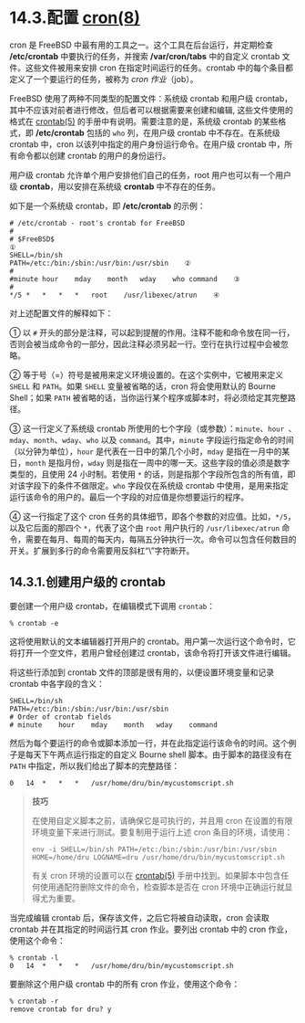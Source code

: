 # 14.3.配置 [cron(8)](https://www.freebsd.org/cgi/man.cgi?query=cron&sektion=8&format=html)

cron 是 FreeBSD 中最有用的工具之一。这个工具在后台运行，并定期检查 **/etc/crontab** 中要执行的任务，并搜索 **/var/cron/tabs** 中的自定义 crontab 文件。这些文件被用来安排 cron 在指定时间运行的任务。crontab 中的每个条目都定义了一个要运行的任务，被称为 _cron 作业_（job）。

FreeBSD 使用了两种不同类型的配置文件：系统级 crontab 和用户级 crontab，其中不应该对前者进行修改，但后者可以根据需要来创建和编辑, 这些文件使用的格式在 [crontab(5)](https://www.freebsd.org/cgi/man.cgi?query=crontab&sektion=5&format=html) 的手册中有说明。需要注意的是，系统级 crontab 的某些格式，即 **/etc/crontab** 包括的 `who` 列，在用户级 crontab 中不存在。在系统级 crontab 中，cron 以该列中指定的用户身份运行命令。在用户级 crontab 中，所有命令都以创建 crontab 的用户的身份运行。

用户级 crontab 允许单个用户安排他们自己的任务，root 用户也可以有一个用户级 **crontab**，用以安排在系统级 **crontab** 中不存在的任务。

如下是一个系统级 crontab，即 **/etc/crontab** 的示例：

```shell
# /etc/crontab - root's crontab for FreeBSD
#
# $FreeBSD$
①
SHELL=/bin/sh
PATH=/etc:/bin:/sbin:/usr/bin:/usr/sbin    ②
#
#minute	hour	mday	month	wday	who	command    ③
#
*/5	*	*	*	*	root	/usr/libexec/atrun    ④
```

对上述配置文件的解释如下：

① 以 `#` 开头的部分是注释，可以起到提醒的作用。注释不能和命令放在同一行，否则会被当成命令的一部分，因此注释必须另起一行。空行在执行过程中会被忽略。

② 等于号（=）符号是被用来定义环境设置的。在这个实例中，它被用来定义 `SHELL` 和 `PATH`。如果 `SHELL` 变量被省略的话，cron 将会使用默认的 Bourne Shell；如果 `PATH` 被省略的话，当你运行某个程序或脚本时，将必须给定其完整路径。

③ 这一行定义了系统级 crontab 所使用的七个字段（或参数）：`minute`、`hour `、`mday`、`month`、`wday`、`who` 以及 `command`。其中，`minute` 字段运行指定命令的时间（以分钟为单位），`hour` 是代表在一日中的第几个小时，`mday` 是指在一月中的某日，`month` 是指月份，`wday` 则是指在一周中的哪一天。这些字段的值必须是数字类型的，且使用 24 小时制。若使用 `*` 的话，则是指那个字段所包含的所有值，即对该字段下的条件不做限定。`who` 字段仅在系统级 crontab 中使用，是用来指定运行该命令的用户的。最后一个字段的对应值是你想要运行的程序。

④ 这一行指定了这个 cron 任务的具体细节，即各个参数的对应值。比如，`*/5`，以及它后面的那四个 `*`，代表了这个由 `root` 用户执行的 `/usr/libexec/atrun` 命令，需要在每月、每周的每天内，每隔五分钟执行一次。命令可以包含任何数目的开关。扩展到多行的命令需要用反斜杠“\\”字符断开。

## 14.3.1.创建用户级的 crontab

要创建一个用户级 crontab，在编辑模式下调用 `crontab`：

```shell
% crontab -e
```

这将使用默认的文本编辑器打开用户的 crontab。用户第一次运行这个命令时，它将打开一个空文件，若用户曾经创建过 crontab，该命令将打开该文件进行编辑。

将这些行添加到 crontab 文件的顶部是很有用的，以便设置环境变量和记录 crontab 中各字段的含义：

```shell
SHELL=/bin/sh
PATH=/etc:/bin:/sbin:/usr/bin:/usr/sbin
# Order of crontab fields
# minute	hour	mday	month	wday	command
```

然后为每个要运行的命令或脚本添加一行，并在此指定运行该命令的时间。这个例子是每天下午两点运行指定的自定义 Bourne shell 脚本。由于脚本的路径没有在 `PATH` 中指定，所以我们给出了脚本的完整路径：

```shell
0	14	*	*	*	/usr/home/dru/bin/mycustomscript.sh
```

> **技巧**
>
> 在使用自定义脚本之前，请确保它是可执行的，并且用 cron 在设置的有限环境变量下来进行测试。要复制用于运行上述 cron 条目的环境，请使用：
>
> ```shell
> env -i SHELL=/bin/sh PATH=/etc:/bin:/sbin:/usr/bin:/usr/sbin HOME=/home/dru LOGNAME=dru /usr/home/dru/bin/mycustomscript.sh
> ```
>
> 有关 cron 环境的设置可以在 [crontab(5)](https://www.freebsd.org/cgi/man.cgi?query=crontab&sektion=5&format=html) 手册中找到。如果脚本中包含任何使用通配符删除文件的命令，检查脚本是否在 cron 环境中正确运行就显得尤为重要。

当完成编辑 crontab 后，保存该文件，之后它将被自动读取，cron 会读取 crontab 并在其指定的时间运行其 cron 作业。要列出 crontab 中的 cron 作业，使用这个命令：

```shell
% crontab -l
0	14	*	*	*	/usr/home/dru/bin/mycustomscript.sh
```

要删除这个用户级 crontab 中的所有 cron 作业，使用这个命令：

```shell
% crontab -r
remove crontab for dru? y
```
